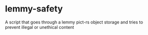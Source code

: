 # lemmy-safety
A script that goes through a lemmy pict-rs object storage and tries to prevent illegal or unethical content
